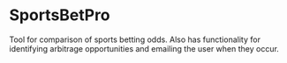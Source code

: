 # SportsBetPro
Tool for comparison of sports betting odds. Also has functionality for identifying arbitrage opportunities and emailing the user when they occur.
